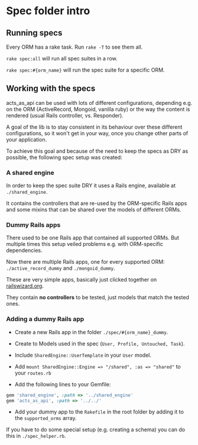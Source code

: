 # Spec folder intro

## Running specs

Every ORM has a rake task. Run `rake -T` to see them all.

`rake spec:all` will run all spec suites in a row.

`rake spec:#{orm_name}` will run the spec suite for a specific ORM.

## Working with the specs

acts_as_api can be used with lots of different configurations, depending e.g. on the ORM (ActiveRecord, Mongoid, vanilla ruby) or the way the content is rendered (usual Rails controller, vs. Responder).

A goal of the lib is to stay consistent in its behaviour over these different configurations, so it won't get in your way, once you change other parts of your application.

To achieve this goal and because of the need to keep the specs as DRY as possible, the following spec setup was created:

### A shared engine

In order to keep the spec suite DRY it uses a Rails engine, available at `./shared_engine`.

It contains the controllers that are re-used by the ORM-specific Rails apps and some mixins that can be shared over the models of different ORMs.

### Dummy Rails apps

There used to be one Rails app that contained all supported ORMs. But multiple times this setup veiled problems e.g. with ORM-specific dependencies.

Now there are multiple Rails apps, one for every supported ORM: `./active_record_dummy` and `./mongoid_dummy`.

These are very simple apps, basically just clicked together on [railswizard.org](http://railswizard.org).

They contain **no controllers** to be tested, just models that match the tested ones.

### Adding a dummy Rails app

* Create a new Rails app in the folder `./spec/#{orm_name}_dummy`.

* Create to Models used in the spec (`User, Profile, Untouched, Task`).

* Include `SharedEngine::UserTemplate` in your `User` model.

* Add `mount SharedEngine::Engine => "/shared", :as => "shared"` to your `routes.rb`

* Add the following lines to your Gemfile:

```ruby
gem 'shared_engine', :path => '../shared_engine'
gem 'acts_as_api', :path => '../../'
```

* Add your dummy app to the `Rakefile` in the root folder by adding it to the `supported_orms` array.


If you have to do some special setup (e.g. creating a schema) you can do this in `./spec_helper.rb`.
